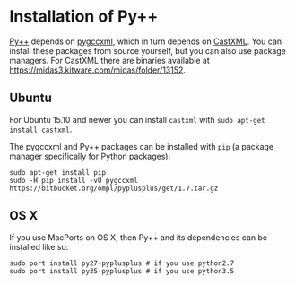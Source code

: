 # Installation of Py++

[Py++](https://bitbucket.org/ompl/pyplusplus) depends on [pygccxml](https://github.com/gccxml/pygccxml), which in turn depends on [CastXML](https://github.com/CastXML/CastXML). You can install these packages from source yourself, but you can also use package managers. For CastXML there are binaries available at <https://midas3.kitware.com/midas/folder/13152>.

## Ubuntu

For Ubuntu 15.10 and newer you can install `castxml` with `sudo apt-get install castxml`.

The pygccxml and Py++ packages can be installed with `pip` (a package manager specifically for Python packages):

    sudo apt-get install pip
    sudo -H pip install -vU pygccxml https://bitbucket.org/ompl/pyplusplus/get/1.7.tar.gz

## OS X

If you use MacPorts on OS X, then Py++ and its dependencies can be installed like so:

    sudo port install py27-pyplusplus # if you use python2.7
    sudo port install py35-pyplusplus # if you use python3.5
